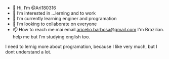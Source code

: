 - 👋 Hi, I’m @Ari180316
- 👀 I’m interested in ...lerning and to work 
- 🌱 I’m currently learning enginer and programation
- 💞️ I’m looking to collaborate on everyone
- 📫 How to reach me mai email aricelio.barbosa@gmail.com I'm Brazilian. help me but I'm studying english too.

<!---
Ari180316/Ari180316 is a ✨ special ✨ repository because its `README.md` (this file) appears on your GitHub profile.
You can click the Preview link to take a look at your changes.
--->
I need to lernig more about programation, because I like very much, but I dont understand a lot.
